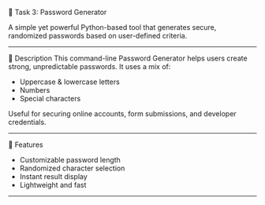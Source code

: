 🔐 Task 3: Password Generator

A simple yet powerful Python-based tool that generates secure, randomized passwords based on user-defined criteria.

---

📌 Description
This command-line Password Generator helps users create strong, unpredictable passwords. It uses a mix of:
- Uppercase & lowercase letters
- Numbers
- Special characters

Useful for securing online accounts, form submissions, and developer credentials.

---

🚀 Features
- Customizable password length
- Randomized character selection
- Instant result display
- Lightweight and fast

---

